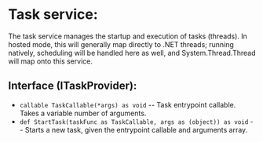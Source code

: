Task service:
=============

The task service manages the startup and execution of tasks (threads).  In hosted mode, this will generally map directly to .NET threads; running natively, scheduling will be handled here as well, and System.Thread.Thread will map onto this service.

Interface (ITaskProvider):
--------------------------

- `callable TaskCallable(*args) as void` -- Task entrypoint callable.  Takes a variable number of arguments.
- `def StartTask(taskFunc as TaskCallable, args as (object)) as void` -- Starts a new task, given the entrypoint callable and arguments array.
